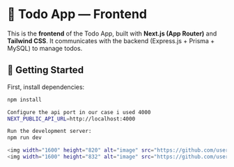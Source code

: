 # 🎨 Todo App — Frontend

This is the **frontend** of the Todo App, built with **Next.js (App Router)** and **Tailwind CSS**. It communicates with the backend (Express.js + Prisma + MySQL) to manage todos.

## 🚀 Getting Started

First, install dependencies:

```bash
npm install

Configure the api port in our case i used 4000
NEXT_PUBLIC_API_URL=http://localhost:4000

Run the development server:
npm run dev

<img width="1600" height="820" alt="image" src="https://github.com/user-attachments/assets/dc9e41ee-da0d-4121-a9c4-d7c3e9f6d944" />
<img width="1600" height="832" alt="image" src="https://github.com/user-attachments/assets/36af61cf-885d-4068-b862-4b5023bf6fb7" />

